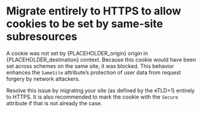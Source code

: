 # Migrate entirely to HTTPS to allow cookies to be set by same-site subresources

A cookie was not set by {PLACEHOLDER_origin} origin in {PLACEHOLDER_destination} context.
Because this cookie would have been set across schemes on the same site, it was blocked.
This behavior enhances the `SameSite` attribute’s protection of user data from request forgery by network attackers.

Resolve this issue by migrating your site (as defined by the eTLD+1) entirely to HTTPS.
It is also recommended to mark the cookie with the `Secure` attribute if that is not already the case.
